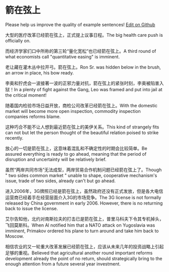 # 箭在弦上

Please help us improve the quality of example sentences! [Edit on Github](https://github.com/jiyushe/jiyu-example-sentence-source/blob/main/chinese/jianzaixianshang.md)

<p><span class="chinese">大型的医疗改革已经箭在弦上，正式提上议事日程。</span><span class="english">The big health care push is officially on.</span></p>

<p><span class="chinese">而经济学家们口中所称的第三轮“量化宽松”也已经箭在弦上。</span><span class="english">A third round of what economists call "quantitative easing" is imminent.</span></p>

<p><span class="chinese">老让藏在灌木丛中拉开弓。箭在弦上。</span><span class="english">Ron Sr. was hidden below in the brush, an arrow in place, his bow ready.</span></p>

<p><span class="chinese">李奥和狞虎会一波接著一波的正邪力量对抗，箭在弦上的紧张时刻，李奥被陷害入狱！</span><span class="english">In a plenty of fight against the Gang, Leo was framed and put into jail at the critical moment!</span></p>

<p><span class="chinese">随着国内检验市场日益开放，商检公司改革已经箭在弦上。</span><span class="english">With the domestic market will become more open inspection, commodity inspection companies reforms blame.</span></p>

<p><span class="chinese">这种巧合不能不让人想到最近箭在弦上的美伊关系。</span><span class="english">This kind of strangely fits can not but let the person thought of the beautiful relation poised to strike recently.</span></p>

<p><span class="chinese">放心的一切是箭在弦上，这意味着混乱和不确定性的时期会比较简单。</span><span class="english">Be assured everything is ready to go ahead, meaning that the period of disruption and uncertainty will be relatively brief.</span></p>

<p><span class="chinese">虽然“两岸共同市场”无法成型，两岸贸易合作机制问题已经箭在弦上了。</span><span class="english">Though " two sides common market " unable to shape, cooperative mechanism's issue, trade of two sides, already can't but go ahead.</span></p>

<p><span class="chinese">进入2006年，3G牌照已经是箭在弦上，虽然政府还没有正式发放，但是各大电信运营商已经着手在经营层面介入3G的市场竞争。</span><span class="english">The 3G license is not formally released by China government in early 2006. However, there is no returning back to issue the license.</span></p>

<p><span class="chinese">艾尔告知他，北约对南斯拉夫的打击已是箭在弦上，普里马科夫下令其专机掉头，飞回莫斯科。</span><span class="english">When Al notified him that a NATO attack on Yugoslavia was imminent, Primakov ordered his plane to turn around and take him back to Moscow.</span></p>

<p><span class="chinese">相信农业的又一轮重大改革发展已经箭在弦上，应该从未来几年的投资战略上引起足够的重视。</span><span class="english">Believed that agricultural another round important reforms development already the point of no return, should strategically bring to the enough attention from a future several year investment.</span></p>

